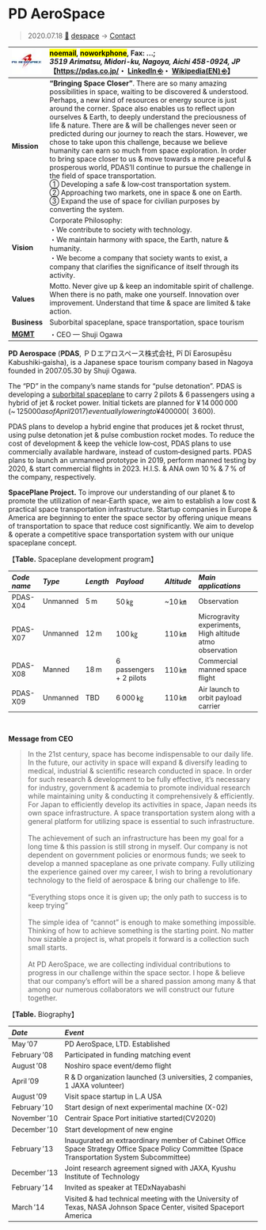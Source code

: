 # PD AeroSpace
> 2020.07.18 [🚀](../../index/index.md) [despace](../index.md) → [Contact](../contact.md)

|[![](../f/contact/p/pd_aerospace_logo1_thumb.webp)](../f/contact/p/pd_aerospace_logo1.webp)|<mark>noemail</mark>, <mark>noworkphone</mark>, Fax: …;<br> *3519 Arimatsu, Midori-ku, Nagoya, Aichi 458-0924, JP*<br> 【<https://pdas.co.jp/>・ [LinkedIn ⎆](https://www.linkedin.com/company/pd-aerospace-ltd./)・ [Wikipedia(EN) ⎆](https://en.wikipedia.org/wiki/PD_AeroSpace)】|
|:--|:--|
|**Mission**|**“Bringing Space Closer”**. There are so many amazing possibilities in space, waiting to be discovered & understood. Perhaps, a new kind of resources or energy source is just around the corner. Space also enables us to reflect upon ourselves & Earth, to deeply understand the preciousness of life & nature. There are & will be challenges never seen or predicted during our journey to reach the stars. However, we chose to take upon this challenge, because we believe humanity can earn so much from space exploration. In order to bring space closer to us & move towards a more peaceful & prosperous world, PDAS’ll continue to pursue the challenge in the field of space transportation.<br> ➀ Developing a safe & low‑cost transportation system.<br> ➁ Approaching two markets, one in space & one on Earth.<br> ➂ Expand the use of space for civilian purposes by converting the system.|
|**Vision**|Corporate Philosophy:<br> ・We contribute to society with technology.<br> ・We maintain harmony with space, the Earth, nature & humanity.<br> ・We become a company that society wants to exist, a company that clarifies the significance of itself through its activity.|
|**Values**|Motto. Never give up & keep an indomitable spirit of challenge. When there is no path, make one yourself. Innovation over improvement. Understand that time & space are limited & take action.|
|**Business**|Suborbital spaceplane, space transportation, space tourism|
|**[MGMT](../mgmt.md)**|・CEO — Shuji Ogawa|

**PD Aerospace** (**PDAS**, ＰＤエアロスペース株式会社, Pī Dī Earosupēsu Kabushiki‑gaisha), is a Japanese space tourism company based in Nagoya founded in 2007.05.30 by Shuji Ogawa.

The “PD” in the company’s name stands for “pulse detonation”. PDAS is developing a [suborbital spaceplane](../sc.md) to carry 2 pilots & 6 passengers using a hybrid of jet & rocket power. Initial tickets are planned for ¥ 14 000 000 (~ $ 125 000 as of April 2017) eventually lowering to ¥ 400 000 (~ $ 3 600).

PDAS plans to develop a hybrid engine that produces jet & rocket thrust, using pulse detonation jet & pulse combustion rocket modes. To reduce the cost of development & keep the vehicle low‑cost, PDAS plans to use commercially available hardware, instead of custom‑designed parts. PDAS plans to launch an unmanned prototype in 2019, perform manned testing by 2020, & start commercial flights in 2023. H.I.S. & ANA own 10 % & 7 % of the company, respectively.

**SpacePlane Project.** To improve our understanding of our planet & to promote the utilization of near‑Earth space, we aim to establish a low cost & practical space transportation infrastructure. Startup companies in Europe & America are beginning to enter the space sector by offering unique means of transportation to space that reduce cost significantly. We aim to develop & operate a competitive space transportation system with our unique spaceplane concept.

【**Table.** Spaceplane development program】

|*Code name*|*Type*|*Length*|*Payload*|*Altitude*|*Main applications*|
|:--|:--|:--|:--|:--|:--|
|PDAS-X04|Unmanned|5 m|50 ㎏|~10 ㎞|Observation|
|PDAS-X07|Unmanned|12 m|100 ㎏|110 ㎞|Microgravity experiments, High altitude atmo observation|
|PDAS-X08|Manned|18 m|6 passengers + 2 pilots|110 ㎞|Commercial manned space flight|
|PDAS-X09|Unmanned|TBD|6 000 ㎏|110 ㎞|Air launch to orbit payload carrier|

<p style="page-break-after:always"> </p>

**Message from CEO**

> In the 21st century, space has become indispensable to our daily life.<br> In the future, our activity in space will expand & diversify leading to medical, industrial & scientific research conducted in space. In order for such research & development to be fully effective, it’s necessary for industry, government & academia to promote individual research while maintaining unity & conducting it comprehensively & efficiently. For Japan to efficiently develop its activities in space, Japan needs its own space infrastructure. A space transportation system along with a general platform for utilizing space is essential to such infrastructure.<br><br> The achievement of such an infrastructure has been my goal for a long time & this passion is still strong in myself. Our company is not dependent on government policies or enormous funds; we seek to develop a manned spaceplane as one private company. Fully utilizing the experience gained over my career, I wish to bring a revolutionary technology to the field of aerospace & bring our challenge to life.<br><br> “Everything stops once it is given up; the only path to success is to keep trying”<br><br> The simple idea of “cannot” is enough to make something impossible. Thinking of how to achieve something is the starting point. No matter how sizable a project is, what propels it forward is a collection such small starts.<br><br> At PD AeroSpace, we are collecting individual contributions to progress in our challenge within the space sector. I hope & believe that our company’s effort will be a shared passion among many & that among our numerous collaborators we will construct our future together.

【**Table.** Biography】

|*Date*|*Event*|
|:--|:--|
|May ’07|PD AeroSpace, LTD. Established|
|February ’08|Participated in funding matching event|
|August ’08|Noshiro space event/demo flight|
|April ’09|R & D organization launched (3 universities, 2 companies, 1 JAXA volunteer)|
|August ’09|Visit space startup in L.A USA|
|February ’10|Start design of next experimental machine (X-02)|
|November ’10|Centrair Space Port initiative started(CV2020)|
|December ’10|Start development of new engine|
|February ’13|Inaugurated an extraordinary member of Cabinet Office Space Strategy Office Space Policy Committee (Space Transportation System Subcommittee)|
|December ’13|Joint research agreement signed with JAXA, Kyushu Institute of Technology|
|February ’14|Invited as speaker at TEDxNayabashi|
|March ’14|Visited & had technical meeting with the University of Texas, NASA Johnson Space Center, visited Spaceport America|
